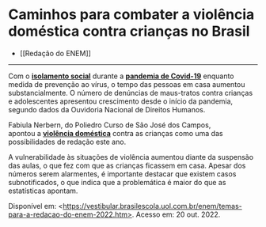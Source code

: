 # Caminhos para combater a violência doméstica contra crianças no Brasil

- [[Redação do ENEM]]

- - - 

Com o [**isolamento social**](https://brasilescola.uol.com.br/sociologia/isolamento-social.htm) durante a [**pandemia de Covid-19**](https://brasilescola.uol.com.br/doencas/coronavirus-covid-19.htm) enquanto medida de prevenção ao vírus, o tempo das pessoas em casa aumentou substancialmente. O número de denúncias de maus-tratos contra crianças e adolescentes apresentou crescimento desde o início da pandemia, segundo dados da Ouvidoria Nacional de Direitos Humanos.

Fabiula Nerbern, do Poliedro Curso de São José dos Campos, apontou a [**violência doméstica**](https://educador.brasilescola.uol.com.br/sugestoes-pais-professores/violencia-domestica.htm) contra as crianças como uma das possibilidades de redação este ano.

A vulnerabilidade às situações de violência aumentou diante da suspensão das aulas, o que fez com que as crianças ficassem em casa. Apesar dos números serem alarmentes, é importante destacar que existem casos subnotificados, o que indica que a problemática é maior do que as estatísticas apontam.


Disponível em: \<https://vestibular.brasilescola.uol.com.br/enem/temas-para-a-redacao-do-enem-2022.htm>. Acesso em: 20 out. 2022.